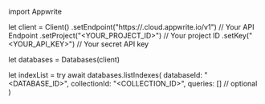 import Appwrite

let client = Client()
    .setEndpoint("https://<REGION>.cloud.appwrite.io/v1") // Your API Endpoint
    .setProject("<YOUR_PROJECT_ID>") // Your project ID
    .setKey("<YOUR_API_KEY>") // Your secret API key

let databases = Databases(client)

let indexList = try await databases.listIndexes(
    databaseId: "<DATABASE_ID>",
    collectionId: "<COLLECTION_ID>",
    queries: [] // optional
)

